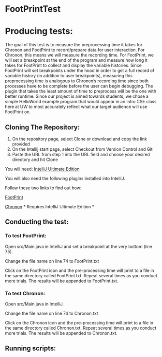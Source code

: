 # FootPrintTest

# Producing tests:

The goal of this test is to measure the preprocessing time it takes for Chronon and FootPrint to record/prepare data for user interaction. For Chronon, this means we will measure the recording time. For FootPrint, we will set a breakpoint at the end of the program and measure how long it takes for FootPrint to collect and display the variable histories. Since FootPrint will set breakpoints under the hood in order to get a full record of variable history (in addition to user breakpoints), measuring this preprocessing time is analogous to Chronon’s recording time since both processes have to be complete before the user can begin debugging. The plugin that takes the least amount of time to preprocess will be the one with better runtime. Since our project is aimed towards students, we chose a simple HelloWorld example program that would appear in an intro CSE class here at UW to most accurately reflect what our target audience will use FootPrint on.	 


## Cloning The Repository:

1) On the repository page, select Clone or download and copy the link provided
2) On the Intellij start page, select Checkout from Version Control and Git
3) Paste the URL from step 1 into the URL field and choose your desired directory and hit Clone

You will need: 
[IntelliJ Ultimate Edition](https://www.jetbrains.com/idea/)

You will also need the following plugins installed into IntelliJ. 

Follow these two links to find out how:

[FootPrint](https://github.com/cnhguy/FootPrint)

[Chronon](https://blog.jetbrains.com/idea/2014/03/try-chronon-debugger-with-intellij-idea-13-1-eap/) * Requires IntelliJ Ultimate Edition *

## Conducting the test: 
### To test FootPrint:

Open src/Main.java in IntelliJ and set a breakpoint at the very bottom (line 75). 

Change the file name on line 74 to FootPrint.txt

Click on the FootPrint icon and the pre-processing time will print to a file in the same directory called FootPrint.txt. Repeat several times as you conduct more trials. The results will be appended to FootPrint.txt. 

### To test Chronon:

Open src/Main.java in IntelliJ. 

Change the file name on line 74 to Chronon.txt

Click on the Chronon icon and the pre-processing time will print to a file in the same directory called Chronon.txt.
Repeat several times as you conduct more trials. The results will be appended to Chronon.txt. 

## Running scripts:
